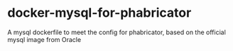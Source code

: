 # docker-mysql-for-phabricator
A mysql dockerfile to meet the config for phabricator, based on the official mysql image from Oracle
